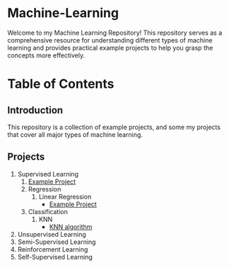 # Machine-Learning
Welcome to my Machine Learning Repository! This repository serves as a comprehensive resource for understanding different types of machine learning and provides practical example projects to help you grasp the concepts more effectively.

# Table of Contents
## Introduction
This repository is a collection of example projects, and some my projects that cover all major types of machine learning.

## Projects
1. Supervised Learning
   1. [Example Project](https://github.com/Thamirawaran/Machine-Learning/blob/main/Supervised-Learning/Supervised_Learning_Ex.ipynb)
   2. Regression
      1. Linear Regression
         - [Example Project](https://github.com/Thamirawaran/Machine-Learning/blob/main/Supervised-Learning/Regression/Linear-Regression/California_Housing_Ex.ipynb)
   3. Classification
      1. KNN
         - [KNN algorithm](https://github.com/Thamirawaran/Machine-Learning/blob/main/Supervised-Learning/Classification/KNN.ipynb)
3. Unsupervised Learning
4. Semi-Supervised Learning
5. Reinforcement Learning
6. Self-Supervised Learning
